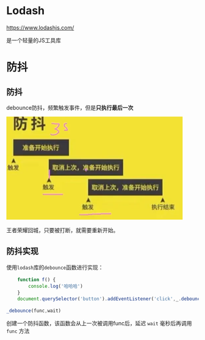 # Lodash

https://www.lodashjs.com/

是一个轻量的JS工具库



# 防抖

## 防抖

debounce防抖，频繁触发事件，但是**只执行最后一次**

![image-20231113205447826](assets/image-20231113205447826.png)

王者荣耀回城，只要被打断，就需要重新开始。

## 防抖实现

使用`lodash`库的`debounce`函数进行实现：

```js
    function f() {
        console.log('哈哈哈')
    }
    document.querySelector('button').addEventListener('click',_.debounce(f,1000))
```

```js
_debounce(func,wait)
```

创建一个防抖函数，该函数会从上一次被调用func后，延迟 `wait` 毫秒后再调用 `func` 方法